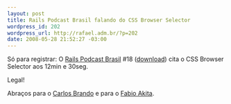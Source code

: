 ```yaml
--- 
layout: post
title: Rails Podcast Brasil falando do CSS Browser Selector
wordpress_id: 202
wordpress_url: http://rafael.adm.br/?p=202
date: 2008-05-28 21:52:27 -03:00
---
```

Só para registrar: O <a href="http://www.rubyonrails.pro.br/podcasts">Rails Podcast Brasil</a> #18 (<a href="http://download.podcast.rubyonrails.pro.br/RailsPodcastBrasil_018.mp3">download</a>) cita o CSS Browser Selector aos 12min e 30seg.

Legal!

Abraços para o <a href="http://www.nomedojogo.com">Carlos Brando</a> e para o <a href="http://www.akitaonrails.com/">Fabio Akita</a>.
